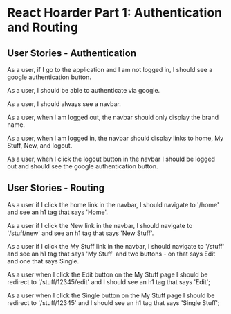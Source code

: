 # React Hoarder Part 1: Authentication and Routing

## User Stories - Authentication
As a user, if I go to the application and I am not logged in, I should see a google authentication button.

As a user, I should be able to authenticate via google.

As a user, I should always see a navbar.

As a user, when I am logged out, the navbar should only display the brand name.

As a user, when I am logged in, the navbar should display links to home, My Stuff, New, and logout.

As a user, when I click the logout button in the navbar I should be logged out and should see the google authentication button.


## User Stories - Routing
As a user if I click the home link in the navbar, I should navigate to '/home'  and see an h1 tag that says 'Home'.

As a user if I click the New link in the navbar, I should navigate to '/stuff/new'  and see an h1 tag that says 'New Stuff'.

As a user if I click the My Stuff link in the navbar, I should navigate to '/stuff'  and see an h1 tag that says 'My Stuff' and two buttons - on that says Edit and one that says Single.

As a user when I click the Edit button on the My Stuff page I should be redirect to '/stuff/12345/edit' and I should see an h1 tag that says 'Edit';

As a user when I click the Single button on the My Stuff page I should be redirect to '/stuff/12345' and I should see an h1 tag that says 'Single Stuff';
